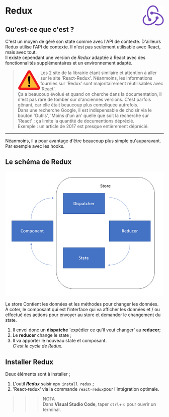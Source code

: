 # **Redux** <a href="../"><img align="right" src="./../../src/images/redux.svg" alt="Redux" height="64px"></a>

## **Qu'est-ce que c'est ?**

C'est un moyen de géré son state comme avec l'API de contexte. D'ailleurs Redux utilise l'API de contexte. Il n'est pas seulement utilisable avec React, mais avec tout.  
Il existe cependant une version de _Redux_ adaptée à React avec des fonctionnalités supplémentaires et un environnement adapté.  

> <img align="left" src="./../../src/images/Attention.svg" alt="Warning" height="64x"> Les 2 site de la librairie étant similaire et attention à aller sur le site 'React-Redux'. Néanmoins, les informations fournies sur 'Redux' sont majoritairement réutilisables avec 'React'.  
Ça a beaucoup évolué et quand on cherche dans la documentation, il n'est pas rare de tomber sur d'anciennes versions. C'est parfois gênant, car elle était beaucoup plus compliquée autrefois.  
Dans une recherche Google, il est indispensable de choisir via le bouton 'Outils', 'Moins d'un an' quelle que soit la recherche sur 'React' ; ça limite la quantité de documentions déprécié.  
Exemple : un article de 2017 est presque entièrement déprécié.
---
Néanmoins, il a pour avantage d'être beaucoup plus simple qu'auparavant. Par exemple avec les hooks.

## **Le schéma de Redux**

![Redux schema](./../../src/Docs/reduxSchema.png)

Le store Contient les données et les méthodes pour changer les données.  
À coter, le composant qui est l'interface qui va afficher les données et / ou effectué des actions pour envoyer au store et demander le changement du state.  
1. Il envoi donc un **dispatche** 'expédier ce qu'il veut changer' au **reducer**;  
2. Le **reducer** change le state ;  
3. Il va apporter le nouveau state et composant.  
_C'est le cycle de Redux._

## **Installer Redux**

Deux éléments sont à installer ; 

1. L'outil **_Redux_** saisir `npm install redux` ;
2. 'React-redux' via la commande `react-redux`pour l'intégration optimale.

>>> NOTA  
Dans **Visual Studio Code**, taper `ctrl`+ `ù` pour ouvrir un terminal.